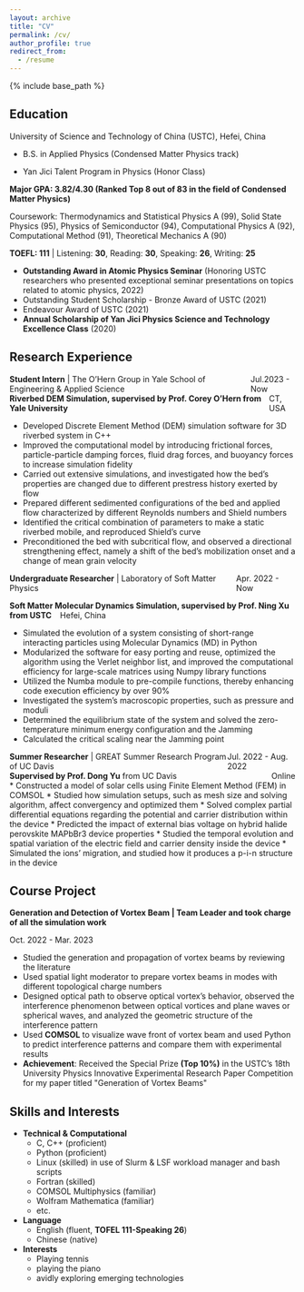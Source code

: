 ```yaml
---
layout: archive
title: "CV"
permalink: /cv/
author_profile: true
redirect_from:
  - /resume
---
```


{% include base_path %}

Education
-------
University of Science and Technology of China (USTC), Hefei, China

* B.S. in Applied Physics (Condensed Matter Physics track)

* Yan Jici Talent Program in Physics (Honor Class)

**Major GPA: 3.82/4.30 (Ranked Top 8 out of 83 in the field of Condensed Matter Physics)**

Coursework: Thermodynamics and Statistical Physics A (99), Solid State Physics (95), Physics of Semiconductor
(94), Computational Physics A (92), Computational Method (91), Theoretical Mechanics A (90)

**TOEFL: 111** | Listening: **30**, Reading: **30**, Speaking: **26**, Writing: **25**

* **Outstanding Award in Atomic Physics Seminar** (Honoring USTC researchers who presented exceptional seminar presentations on topics related to atomic physics, 2022)
* Outstanding Student Scholarship - Bronze Award of USTC (2021)
* Endeavour Award of USTC (2021)
* **Annual Scholarship of Yan Jici Physics Science and Technology Excellence Class** (2020)

<!-- * M.S. in Jekyll, GitHub University, 2014
* Ph.D in Version Control Theory, GitHub University, 2018 (expected) -->

Research Experience
-------
<!-- **Student Intern** | The O’Hern Group in Yale School of Engineering & Applied Science &ensp; Jul.2023 - Now -->
<div style="display: flex; justify-content: space-between;">
  <div><strong>Student Intern</strong> | The O’Hern Group in Yale School of Engineering & Applied Science</div>
  <div>Jul.2023 - Now</div>
</div>

<!-- **Riverbed DEM Simulation, supervised by Prof. Corey O’Hern from Yale University** &ensp; CT, USA -->
<div style="display: flex; justify-content: space-between;">
  <div><strong>Riverbed DEM Simulation, supervised by Prof. Corey O’Hern from Yale University</strong></div>
  <div>CT, USA</div>
</div>

*	Developed Discrete Element Method (DEM) simulation software for 3D riverbed system in C++
  * Improved the computational model by introducing frictional forces, particle-particle damping forces, fluid drag forces, and buoyancy forces to increase simulation fidelity
*	Carried out extensive simulations, and investigated how the bed’s properties are changed due to different prestress history exerted by flow
  *	Prepared different sedimented configurations of the bed and applied flow characterized by different Reynolds numbers and Shield numbers
  *	Identified the critical combination of parameters to make a static riverbed mobile, and reproduced Shield’s curve
  *	Preconditioned the bed with subcritical flow, and observed a directional strengthening effect, namely a shift of the bed’s mobilization onset and a change of mean grain velocity


<!-- **Undergraduate Researcher \| Laboratory of Soft Matter Physics** &ensp; Apr. 2022 - Now -->
<div style="display: flex; justify-content: space-between;">
  <div><strong>Undergraduate Researcher</strong> | Laboratory of Soft Matter Physics</div>
  <div>Apr. 2022 - Now</div>
</div>

**Soft Matter Molecular Dynamics Simulation, supervised by Prof. Ning Xu from USTC** &ensp; Hefei, China
*	Simulated the evolution of a system consisting of short-range interacting particles using Molecular Dynamics (MD) in Python
  *	Modularized the software for easy porting and reuse, optimized the algorithm using the Verlet neighbor list, and improved the computational efficiency for large-scale matrices using Numpy library functions
  *	Utilized the Numba module to pre-compile functions, thereby enhancing code execution efficiency by over 90%
*	Investigated the system’s macroscopic properties, such as pressure and moduli
  *	Determined the equilibrium state of the system and solved the zero-temperature minimum energy configuration and the Jamming
  *	Calculated the critical scaling near the Jamming point


<!-- **Summer Researcher \| GREAT Summer Research Program of UC Davis** &ensp; Jul. 2022 - Aug. 2022

**Supervised by Prof. Dong Yu from UC Davis** &ensp; Online -->
<div style="display: flex; justify-content: space-between;">
  <div><strong>Summer Researcher</strong> | GREAT Summer Research Program of UC Davis</div>
  <div>Jul. 2022 - Aug. 2022</div>
</div>

<div style="display: flex; justify-content: space-between;">
  <div><strong>Supervised by Prof. Dong Yu</strong> from UC Davis</div>
  <div>Online</div>
</div>
*	Constructed a model of solar cells using Finite Element Method (FEM) in COMSOL
  *	Studied how simulation setups, such as mesh size and solving algorithm, affect convergency and optimized them
  *	Solved complex partial differential equations regarding the potential and carrier distribution within the device
*	Predicted the impact of external bias voltage on hybrid halide perovskite MAPbBr3 device properties
  *	Studied the temporal evolution and spatial variation of the electric field and carrier density inside the device
  *	Simulated the ions’ migration, and studied how it produces a p-i-n structure in the device

  
Course Project
-------
**Generation and Detection of Vortex Beam \| Team Leader and took charge of all the simulation work** &ensp; 

Oct. 2022 - Mar. 2023
* Studied the generation and propagation of vortex beams by reviewing the literature
* Used spatial light moderator to prepare vortex beams in modes with different topological charge numbers
* Designed optical path to observe optical vortex’s behavior, observed the interference phenomenon between optical
vortices and plane waves or spherical waves, and analyzed the geometric structure of the interference pattern
* Used **COMSOL** to visualize wave front of vortex beam and used Python to predict interference patterns and
compare them with experimental results
* **Achievement**: Received the Special Prize **(Top 10%)** in the USTC’s 18th University Physics Innovative Experimental Research Paper Competition for my paper titled "Generation of Vortex Beams"


<!-- Work experience
======
* Summer 2015: Research Assistant
  * Github University
  * Duties included: Tagging issues
  * Supervisor: Professor Git

* Fall 2015: Research Assistant
  * Github University
  * Duties included: Merging pull requests
  * Supervisor: Professor Hub -->
  
Skills and Interests
-------
* **Technical & Computational**
  * C, C++ (proficient)
  * Python (proficient)
  * Linux (skilled) in use of Slurm & LSF workload manager and bash scripts
  * Fortran (skilled)
  * COMSOL Multiphysics (familiar)
  * Wolfram Mathematica (familiar)
  * etc.
* **Language**
  * English (fluent, **TOFEL 111-Speaking 26**)
  * Chinese (native)
* **Interests**
  * Playing tennis
  * playing the piano
  * avidly exploring emerging technologies

<!-- Publications
======
  <ul>{% for post in site.publications %}
    {% include archive-single-cv.html %}
  {% endfor %}</ul>
  
Talks
======
  <ul>{% for post in site.talks %}
    {% include archive-single-talk-cv.html %}
  {% endfor %}</ul>
  
Teaching
======
  <ul>{% for post in site.teaching %}
    {% include archive-single-cv.html %}
  {% endfor %}</ul>
  
Service and leadership
======
* Currently signed in to 43 different slack teams -->
